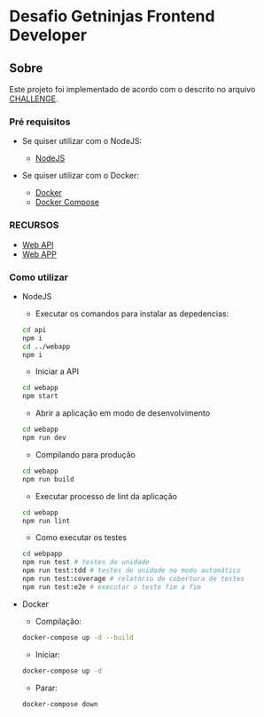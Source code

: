 # Desafio Getninjas Frontend Developer

## Sobre

Este projeto foi implementado de acordo com o descrito no arquivo [CHALLENGE](./CHALLENGE.md).

### Pré requisitos

- Se quiser utilizar com o NodeJS:
  - [NodeJS](https://nodejs.org)

- Se quiser utilizar com o Docker:

  - [Docker](https://docs.docker.com/install/)
  - [Docker Compose](https://docs.docker.com/compose/install/)

### RECURSOS

- [Web API](http://localhost:3001/api)
- [Web APP](http://localhost:8080)

### Como utilizar

- NodeJS
  - Executar os comandos para instalar as depedencias:
  
  ```bash
  cd api
  npm i
  cd ../webapp
  npm i
  ```
  
  - Iniciar a API
  
  ```bash
  cd webapp
  npm start
  ```

  - Abrir a aplicação em modo de desenvolvimento

  ```bash
  cd webapp
  npm run dev
  ```

  - Compilando para produção

  ```bash
  cd webapp
  npm run build
  ```

  - Executar processo de lint da aplicação

  ```bash
  cd webapp
  npm run lint
  ```

  - Como executar os testes

  ```bash
  cd webpapp
  npm run test # testes de unidade
  npm run test:tdd # testes de unidade no modo automático
  npm run test:coverage # relatório de cobertura de testes
  npm run test:e2e # executar o teste fim a fim
  ```

- Docker
  - Compilação:

  ```bash
  docker-compose up -d --build
  ```

  - Iniciar:

  ```bash
  docker-compose up -d
  ```

  - Parar:

  ```bash
  docker-compose down